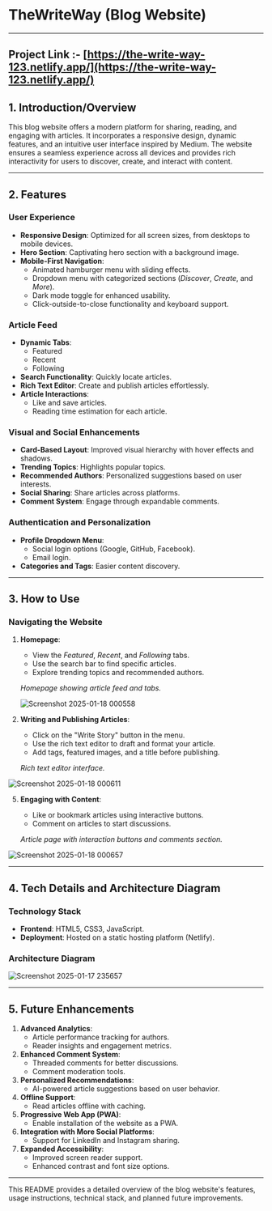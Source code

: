 # TheWriteWay (Blog Website)

---
Project Link :- [https://the-write-way-123.netlify.app/](https://the-write-way-123.netlify.app/)
---

## 1. Introduction/Overview

This blog website offers a modern platform for sharing, reading, and engaging with articles. It incorporates a responsive design, dynamic features, and an intuitive user interface inspired by Medium. The website ensures a seamless experience across all devices and provides rich interactivity for users to discover, create, and interact with content.

---

## 2. Features

### User Experience

- **Responsive Design**: Optimized for all screen sizes, from desktops to mobile devices.
- **Hero Section**: Captivating hero section with a background image.
- **Mobile-First Navigation**:
    - Animated hamburger menu with sliding effects.
    - Dropdown menu with categorized sections (*Discover*, *Create*, and *More*).
    - Dark mode toggle for enhanced usability.
    - Click-outside-to-close functionality and keyboard support.

### Article Feed

- **Dynamic Tabs**:
    - Featured
    - Recent
    - Following
- **Search Functionality**: Quickly locate articles.
- **Rich Text Editor**: Create and publish articles effortlessly.
- **Article Interactions**:
    - Like and save articles.
    - Reading time estimation for each article.

### Visual and Social Enhancements

- **Card-Based Layout**: Improved visual hierarchy with hover effects and shadows.
- **Trending Topics**: Highlights popular topics.
- **Recommended Authors**: Personalized suggestions based on user interests.
- **Social Sharing**: Share articles across platforms.
- **Comment System**: Engage through expandable comments.

### Authentication and Personalization

- **Profile Dropdown Menu**:
    - Social login options (Google, GitHub, Facebook).
    - Email login.
- **Categories and Tags**: Easier content discovery.

---

## 3. How to Use

### Navigating the Website

1. **Homepage**:
    - View the *Featured*, *Recent*, and *Following* tabs.
    - Use the search bar to find specific articles.
    - Explore trending topics and recommended authors.
    
    *Homepage showing article feed and tabs.*


   ![Screenshot 2025-01-18 000558](https://github.com/user-attachments/assets/21baf274-f31f-40b4-a517-9ac6ab1dcfd8)

   
    
3. **Writing and Publishing Articles**:
    - Click on the "Write Story" button in the menu.
    - Use the rich text editor to draft and format your article.
    - Add tags, featured images, and a title before publishing.
    
    *Rich text editor interface.*


![Screenshot 2025-01-18 000611](https://github.com/user-attachments/assets/2bf75a8f-9a01-4f5c-9661-4db5bdab89bb)


   
    
5. **Engaging with Content**:
    - Like or bookmark articles using interactive buttons.
    - Comment on articles to start discussions.
    
    *Article page with interaction buttons and comments section.*
    


![Screenshot 2025-01-18 000657](https://github.com/user-attachments/assets/da04c42c-d8cf-41fd-884c-858bf7f9aab8)




---

## 4. Tech Details and Architecture Diagram

### Technology Stack

- **Frontend**: HTML5, CSS3, JavaScript.
- **Deployment**: Hosted on a static hosting platform (Netlify).

### Architecture Diagram




![Screenshot 2025-01-17 235657](https://github.com/user-attachments/assets/455cde5a-3ed6-4dc2-9172-10c9d078e95c)






---

## 5. Future Enhancements

1. **Advanced Analytics**:
    - Article performance tracking for authors.
    - Reader insights and engagement metrics.
2. **Enhanced Comment System**:
    - Threaded comments for better discussions.
    - Comment moderation tools.
3. **Personalized Recommendations**:
    - AI-powered article suggestions based on user behavior.
4. **Offline Support**:
    - Read articles offline with caching.
5. **Progressive Web App (PWA)**:
    - Enable installation of the website as a PWA.
6. **Integration with More Social Platforms**:
    - Support for LinkedIn and Instagram sharing.
7. **Expanded Accessibility**:
    - Improved screen reader support.
    - Enhanced contrast and font size options.

---

This README provides a detailed overview of the blog website's features, usage instructions, technical stack, and planned future improvements.
